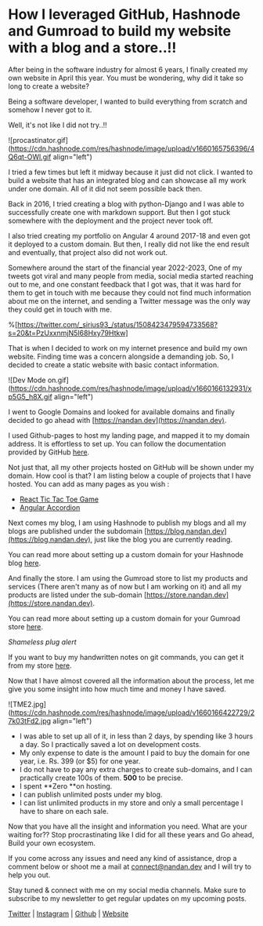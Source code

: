 # How I leveraged GitHub, Hashnode and Gumroad to build my website with a blog and a store..!!

After being in the software industry for almost 6 years, I finally created my own website in April this year. You must be wondering, why did it take so long to create a website?

Being a software developer, I wanted to build everything from scratch and somehow I never got to it. 

Well, it's not like I did not try..!! 


![procastinator.gif](https://cdn.hashnode.com/res/hashnode/image/upload/v1660165756396/4Q6qt-OWl.gif align="left")

I tried a few times but left it midway because it just did not click. I wanted to build a website that has an integrated blog and can showcase all my work under one domain. All of it did not seem possible back then.

Back in 2016, I tried creating a blog with python-Django and I was able to successfully create one with markdown support. But then I got stuck somewhere with the deployment and the project never took off. 

I also tried creating my portfolio on Angular 4 around 2017-18 and even got it deployed to a custom domain. But then, I really did not like the end result and eventually, that project also did not work out.

Somewhere around the start of the financial year 2022-2023, One of my tweets got viral and many people from media, social media started reaching out to me, and one constant feedback that I got was, that it was hard for them to get in touch with me because they could not find much information about me on the internet, and sending a Twitter message was the only way they could get in touch with me. 

%[https://twitter.com/_sirius93_/status/1508423479594733568?s=20&t=PzUxxnmjN5I68Hxy79Htkw]

That is when I decided to work on my internet presence and build my own website. 
Finding time was a concern alongside a demanding job. So, I decided to create a static website with basic contact information.


![Dev Mode on.gif](https://cdn.hashnode.com/res/hashnode/image/upload/v1660166132931/xp5G5_h8X.gif align="left")

I went to Google Domains and looked for available domains and finally decided to go ahead with [https://nandan.dev](https://nandan.dev).

I used Github-pages to host my landing page, and mapped it to my domain address. It is effortless to set up. You can follow the documentation provided by GitHub [here](https://docs.github.com/en/pages/configuring-a-custom-domain-for-your-github-pages-site).

Not just that, all my other projects hosted on GitHub will be shown under my domain. How cool is that? I am listing below a couple of projects that I have hosted. You can add as many pages as you wish :

- [React Tic Tac Toe Game](https://nandan.dev/tic-tac-toe/)
- [Angular Accordion](https://nandan.dev/angular-accordion/)

Next comes my blog, I am using Hashnode to publish my blogs and all my blogs are published under the subdomain [https://blog.nandan.dev](https://blog.nandan.dev), just like the blog you are currently reading. 

You can read more about setting up a custom domain for your Hashnode blog [here](https://support.hashnode.com/docs/mapping-domain).

And finally the store. I am using the Gumroad store to list my products and services (There aren't many as of now but I am working on it) and all my products are listed under the sub-domain [https://store.nandan.dev](https://store.nandan.dev).

You can read more about setting up a custom domain for your Gumroad store [here](https://help.gumroad.com/article/153-setting-up-a-custom-domain).

*Shameless plug alert* 

If you want to buy my handwritten notes on git commands, you can get it from my store [here](https://store.nandan.dev/l/git-cheatsheet-hand-written). 

Now that I have almost covered all the information about the process, let me give you some insight into how much time and money I have saved.

![TME2.jpg](https://cdn.hashnode.com/res/hashnode/image/upload/v1660166422729/27k03tFd2.jpg align="left")

- I was able to set up all of it, in less than 2 days, by spending like 3 hours a day. So I practically saved a lot on development costs.
- My only expense to date is the amount I paid to buy the domain for one year, i.e. Rs. 399 (or $5) for one year.
- I do not have to pay any extra charges to create sub-domains, and I can practically create 100s of them. **500** to be precise.
- I spent **Zero **on hosting.
- I can publish unlimited posts under my blog.
- I can list unlimited products in my store and only a small percentage I have to share on each sale.

Now that you have all the insight and information you need. What are your waiting for??
Stop procrastinating like I did for all these years and Go ahead, Build your own ecosystem. 

If you come across any issues and need any kind of assistance, drop a comment below or shoot me a mail at [connect@nandan.dev](connect@nandan.dev) and I will try to help you out.

Stay tuned & connect with me on my social media channels. Make sure to subscribe to my newsletter to get regular updates on my upcoming posts.

[Twitter](https://twitter.com/_sirius93_) | [Instagram](https://www.instagram.com/_sirius93_) | [Github](https://github.com/sirius93) | [Website](https://nandan.dev)


